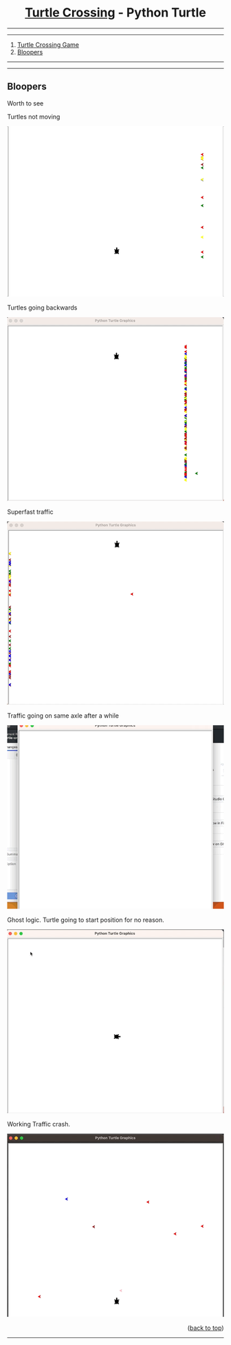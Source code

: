 <a name="readme-top"></a>


<div align="center">
<!-- Title: -->
<h1><a href="https://github.com/skthati/turtle-crossing/">Turtle Crossing</a> - Python Turtle </h1>
</div>

<!-- Table of contents -->
<hr>
<hr>
<ol>
    <li><a href="#pong-game">Turtle Crossing Game</a></li>
    <li><a href="#bloopers">Bloopers</a></li>
</ol>
<hr>
<hr>

## Bloopers <a name="bloopers"></a>
Worth to see 

Turtles not moving

![Alt text](images/multiple_turtles_not_moving.gif)

Turtles going backwards

![Alt text](images/cars_going_backwards.gif)


Superfast traffic

![Alt text](images/superfast_traffic.gif)

Traffic going on same axle after a while

![Alt text](images/traffic_became_even.gif)

Ghost logic. Turtle going to start position for no reason.

![Alt text](images/worst_logic.gif)

Working Traffic crash. 

![Alt text](images/working_traffic_crash.gif)

<p align="right">(<a href="#readme-top">back to top</a>)</p>
<hr>  



<!-- 

Test1  
## Test <a name="test"></a>
Test Test

1. Code
    ```Python
    sc.onkey(key="Up", fun=up_move)
    sc.onkey(key="Right", fun=right_move)
    sc.onkey(key="Left", fun=left_move)
    sc.onkey(key="Down", fun=down_move)
    ```

2. Output

    ![Alt text](images/snake_working.gif)

<p align="right">(<a href="#readme-top">back to top</a>)</p>
<hr>  


-->
 

